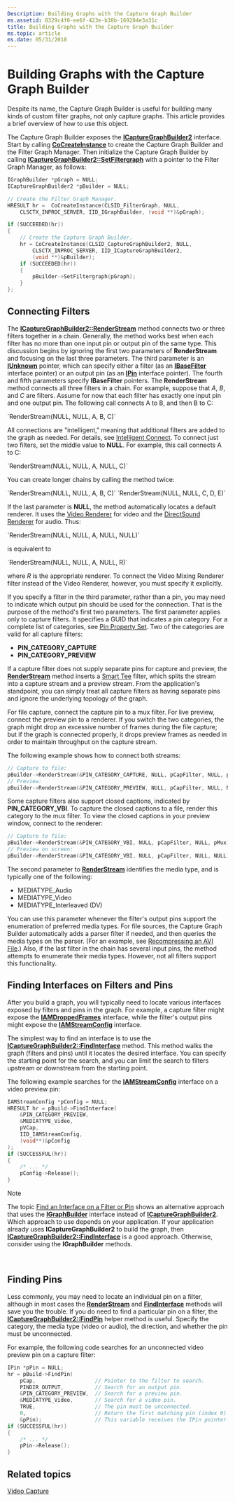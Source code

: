 ```yaml
---
Description: Building Graphs with the Capture Graph Builder
ms.assetid: 0329c4f0-ee6f-423e-b38b-169204e3a31c
title: Building Graphs with the Capture Graph Builder
ms.topic: article
ms.date: 05/31/2018
---
```


# Building Graphs with the Capture Graph Builder

Despite its name, the Capture Graph Builder is useful for building many kinds of custom filter graphs, not only capture graphs. This article provides a brief overview of how to use this object.

The Capture Graph Builder exposes the [**ICaptureGraphBuilder2**](/windows/desktop/api/Strmif/nn-strmif-icapturegraphbuilder2) interface. Start by calling [**CoCreateInstance**](https://msdn.microsoft.com/library/windows/desktop/ms686615) to create the Capture Graph Builder and the Filter Graph Manager. Then initialize the Capture Graph Builder by calling [**ICaptureGraphBuilder2::SetFiltergraph**](/windows/desktop/api/Strmif/nf-strmif-icapturegraphbuilder2-setfiltergraph) with a pointer to the Filter Graph Manager, as follows:


```C++
IGraphBuilder *pGraph = NULL;
ICaptureGraphBuilder2 *pBuilder = NULL;

// Create the Filter Graph Manager.
HRESULT hr =  CoCreateInstance(CLSID_FilterGraph, NULL,
    CLSCTX_INPROC_SERVER, IID_IGraphBuilder, (void **)&pGraph);

if (SUCCEEDED(hr))
{
    // Create the Capture Graph Builder.
    hr = CoCreateInstance(CLSID_CaptureGraphBuilder2, NULL,
        CLSCTX_INPROC_SERVER, IID_ICaptureGraphBuilder2, 
        (void **)&pBuilder);
    if (SUCCEEDED(hr))
    {
        pBuilder->SetFiltergraph(pGraph);
    }
};
```



## Connecting Filters

The [**ICaptureGraphBuilder2::RenderStream**](/windows/desktop/api/Strmif/nf-strmif-icapturegraphbuilder2-renderstream) method connects two or three filters together in a chain. Generally, the method works best when each filter has no more than one input pin or output pin of the same type. This discussion begins by ignoring the first two parameters of **RenderStream** and focusing on the last three parameters. The third parameter is an [**IUnknown**](https://msdn.microsoft.com/library/windows/desktop/ms680509) pointer, which can specify either a filter (as an [**IBaseFilter**](/windows/desktop/api/Strmif/nn-strmif-ibasefilter) interface pointer) or an output pin (as an [**IPin**](/windows/desktop/api/Strmif/nn-strmif-ipin) interface pointer). The fourth and fifth parameters specify **IBaseFilter** pointers. The **RenderStream** method connects all three filters in a chain. For example, suppose that *A*, *B*, and *C* are filters. Assume for now that each filter has exactly one input pin and one output pin. The following call connects A to B, and then B to C:

<dl> `RenderStream(NULL, NULL, A, B, C)`  
</dl>

All connections are "intelligent," meaning that additional filters are added to the graph as needed. For details, see [Intelligent Connect](intelligent-connect.md). To connect just two filters, set the middle value to **NULL**. For example, this call connects A to C:

<dl> `RenderStream(NULL, NULL, A, NULL, C)`  
</dl>

You can create longer chains by calling the method twice:

<dl> `RenderStream(NULL, NULL, A, B, C)`  
`RenderStream(NULL, NULL, C, D, E)`  
</dl>

If the last parameter is **NULL**, the method automatically locates a default renderer. It uses the [Video Renderer](video-renderer-filter.md) for video and the [DirectSound Renderer](directsound-renderer-filter.md) for audio. Thus:

<dl> `RenderStream(NULL, NULL, A, NULL, NULL)`  
</dl>

is equivalent to

<dl> `RenderStream(NULL, NULL, A, NULL, R)`  
</dl>

where *R* is the appropriate renderer. To connect the Video Mixing Renderer filter instead of the Video Renderer, however, you must specify it explicitly.

If you specify a filter in the third parameter, rather than a pin, you may need to indicate which output pin should be used for the connection. That is the purpose of the method's first two parameters. The first parameter applies only to capture filters. It specifies a GUID that indicates a pin category. For a complete list of categories, see [Pin Property Set](pin-property-set.md). Two of the categories are valid for all capture filters:

-   **PIN\_CATEGORY\_CAPTURE**
-   **PIN\_CATEGORY\_PREVIEW**

If a capture filter does not supply separate pins for capture and preview, the [**RenderStream**](/windows/desktop/api/Strmif/nf-strmif-icapturegraphbuilder2-renderstream) method inserts a [Smart Tee](smart-tee-filter.md) filter, which splits the stream into a capture stream and a preview stream. From the application's standpoint, you can simply treat all capture filters as having separate pins and ignore the underlying topology of the graph.

For file capture, connect the capture pin to a mux filter. For live preview, connect the preview pin to a renderer. If you switch the two categories, the graph might drop an excessive number of frames during the file capture; but if the graph is connected properly, it drops preview frames as needed in order to maintain throughput on the capture stream.

The following example shows how to connect both streams:


```C++
// Capture to file:
pBuilder->RenderStream(&PIN_CATEGORY_CAPTURE, NULL, pCapFilter, NULL, pMux);
// Preview:
pBuilder->RenderStream(&PIN_CATEGORY_PREVIEW, NULL, pCapFilter, NULL, NULL);
```



Some capture filters also support closed captions, indicated by **PIN\_CATEGORY\_VBI**. To capture the closed captions to a file, render this category to the mux filter. To view the closed captions in your preview window, connect to the renderer:


```C++
// Capture to file:
pBuilder->RenderStream(&PIN_CATEGORY_VBI, NULL, pCapFilter, NULL, pMux);
// Preview on screen:
pBuilder->RenderStream(&PIN_CATEGORY_VBI, NULL, pCapFilter, NULL, NULL);
```



The second parameter to [**RenderStream**](/windows/desktop/api/Strmif/nf-strmif-icapturegraphbuilder2-renderstream) identifies the media type, and is typically one of the following:

-   MEDIATYPE\_Audio
-   MEDIATYPE\_Video
-   MEDIATYPE\_Interleaved (DV)

You can use this parameter whenever the filter's output pins support the enumeration of preferred media types. For file sources, the Capture Graph Builder automatically adds a parser filter if needed, and then queries the media types on the parser. (For an example, see [Recompressing an AVI File](recompressing-an-avi-file.md).) Also, if the last filter in the chain has several input pins, the method attempts to enumerate their media types. However, not all filters support this functionality.

## Finding Interfaces on Filters and Pins

After you build a graph, you will typically need to locate various interfaces exposed by filters and pins in the graph. For example, a capture filter might expose the [**IAMDroppedFrames**](/windows/desktop/api/Strmif/nn-strmif-iamdroppedframes) interface, while the filter's output pins might expose the [**IAMStreamConfig**](/windows/desktop/api/Strmif/nn-strmif-iamstreamconfig) interface.

The simplest way to find an interface is to use the [**ICaptureGraphBuilder2::FindInterface**](/windows/desktop/api/Strmif/nf-strmif-icapturegraphbuilder2-findinterface) method. This method walks the graph (filters and pins) until it locates the desired interface. You can specify the starting point for the search, and you can limit the search to filters upstream or downstream from the starting point.

The following example searches for the [**IAMStreamConfig**](/windows/desktop/api/Strmif/nn-strmif-iamstreamconfig) interface on a video preview pin:


```C++
IAMStreamConfig *pConfig = NULL;
HRESULT hr = pBuild->FindInterface(
    &PIN_CATEGORY_PREVIEW, 
    &MEDIATYPE_Video,
    pVCap, 
    IID_IAMStreamConfig, 
    (void**)&pConfig
);
if (SUCCESSFUL(hr))
{
    /* ... */
    pConfig->Release();
}
```



> [!Note]  
> The topic [Find an Interface on a Filter or Pin](find-an-interface-on-a-filter-or-pin.md) shows an alternative approach that uses the [**IGraphBuilder**](/windows/desktop/api/Strmif/nn-strmif-igraphbuilder) interface instead of [**ICaptureGraphBuilder2**](/windows/desktop/api/Strmif/nn-strmif-icapturegraphbuilder2). Which approach to use depends on your application. If your application already uses **ICaptureGraphBuilder2** to build the graph, then [**ICaptureGraphBuilder2::FindInterface**](/windows/desktop/api/Strmif/nf-strmif-icapturegraphbuilder2-findinterface) is a good approach. Otherwise, consider using the **IGraphBuilder** methods.

 

## Finding Pins

Less commonly, you may need to locate an individual pin on a filter, although in most cases the [**RenderStream**](/windows/desktop/api/Strmif/nf-strmif-icapturegraphbuilder2-renderstream) and [**FindInterface**](/windows/desktop/api/Strmif/nf-strmif-icapturegraphbuilder2-findinterface) methods will save you the trouble. If you do need to find a particular pin on a filter, the [**ICaptureGraphBuilder2::FindPin**](/windows/desktop/api/Strmif/nf-strmif-icapturegraphbuilder2-findpin) helper method is useful. Specify the category, the media type (video or audio), the direction, and whether the pin must be unconnected.

For example, the following code searches for an unconnected video preview pin on a capture filter:


```C++
IPin *pPin = NULL;
hr = pBuild->FindPin(
    pCap,                   // Pointer to the filter to search.
    PINDIR_OUTPUT,          // Search for an output pin.
    &PIN_CATEGORY_PREVIEW,  // Search for a preview pin.
    &MEDIATYPE_Video,       // Search for a video pin.
    TRUE,                   // The pin must be unconnected. 
    0,                      // Return the first matching pin (index 0).
    &pPin);                 // This variable receives the IPin pointer.
if (SUCCESSFUL(hr))
{
    /* ... */
    pPin->Release();
}
```



## Related topics

<dl> <dt>

[Video Capture](video-capture.md)
</dt> </dl>

 

 




